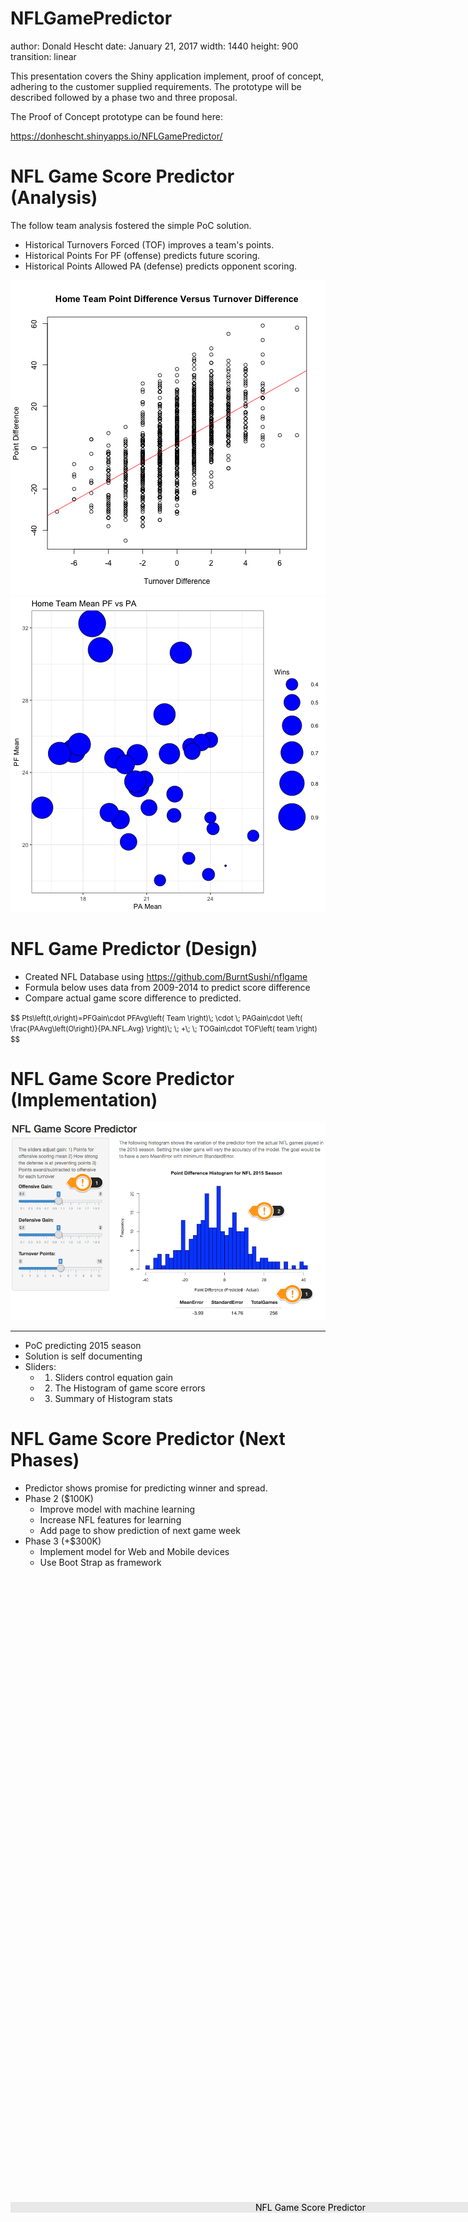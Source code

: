 NFLGamePredictor
========================================================
author: Donald Hescht
date: January 21, 2017
width: 1440
height: 900
transition: linear 
<style>
.footer {
color: black;
background: #E8E8E8;
position: fixed;
top: 90%;
text-align:center;
width:100%;
}
</style>
<div class="footer">NFL Game Score Predictor</div>

This presentation covers the Shiny application implement, proof of concept, adhering to the customer supplied requirements.  The prototype will be described followed by a phase two and three proposal.  

The Proof of Concept prototype can be found here:

https://donhescht.shinyapps.io/NFLGamePredictor/

NFL Game Score Predictor (Analysis)
========================================================
The follow team analysis fostered the simple PoC solution.
- Historical Turnovers Forced (TOF) improves a team's points.
- Historical Points For PF (offense) predicts future scoring.
- Historical Points Allowed PA (defense) predicts opponent scoring.

![plot of chunk unnamed-chunk-1](NFLGamePredictor-figure/unnamed-chunk-1-1.png)![plot of chunk unnamed-chunk-1](NFLGamePredictor-figure/unnamed-chunk-1-2.png)

NFL Game Predictor (Design)
========================================================
- Created NFL Database using https://github.com/BurntSushi/nflgame 
- Formula below uses data from 2009-2014 to predict score difference
- Compare actual game score difference to predicted.

<small>
$$
Pts\left(t,o\right)=PFGain\cdot PFAvg\left( Team \right)\; \cdot \; PAGain\cdot \left( \frac{PAAvg\left(O\right)}{PA.NFL.Avg} \right)\; \; +\; \; TOGain\cdot TOF\left( team \right)
$$
</small>

NFL Game Score Predictor (Implementation)  
========================================================

![Solution](Solution.png)
***
- PoC predicting 2015 season
- Solution is self documenting
- Sliders:
    - 1) Sliders control equation gain
    - 2) The Histogram of game score errors
    - 3) Summary of Histogram stats 

NFL Game Score Predictor (Next Phases)
========================================================
- Predictor shows promise for predicting winner and spread.
- Phase 2 ($100K)
    - Improve model with machine learning
    - Increase NFL features for learning
    - Add page to show prediction of next game week
- Phase 3 (+$300K)
    - Implement model for Web and Mobile devices
    - Use Boot Strap as framework

